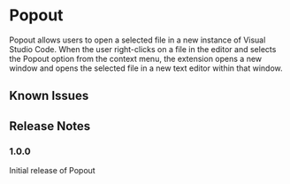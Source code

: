 # Popout

Popout allows users to open a selected file in a new instance of Visual Studio Code. When the user right-clicks on a file in the editor and selects the Popout option from the context menu, the extension opens a new window and opens the selected file in a new text editor within that window.

## Known Issues

## Release Notes

### 1.0.0

Initial release of Popout
